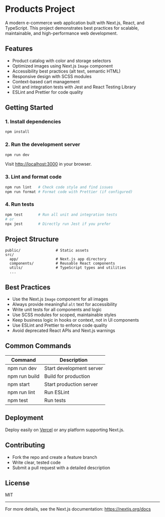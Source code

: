 # Products Project

A modern e-commerce web application built with Next.js, React, and TypeScript. This project demonstrates best practices for scalable, maintainable, and high-performance web development.

## Features

- Product catalog with color and storage selectors
- Optimized images using Next.js `Image` component
- Accessibility best practices (alt text, semantic HTML)
- Responsive design with SCSS modules
- Context-based cart management
- Unit and integration tests with Jest and React Testing Library
- ESLint and Prettier for code quality

## Getting Started

### 1. Install dependencies

```bash
npm install
```

### 2. Run the development server

```bash
npm run dev
```

Visit [http://localhost:3000](http://localhost:3000) in your browser.

### 3. Lint and format code

```bash
npm run lint   # Check code style and find issues
npm run format # Format code with Prettier (if configured)
```

### 4. Run tests

```bash
npm test       # Run all unit and integration tests
# or
npx jest       # Directly run Jest if you prefer
```

## Project Structure

```
public/                # Static assets
src/
  app/                 # Next.js app directory
  components/          # Reusable React components
  utils/               # TypeScript types and utilities
  ...
```

## Best Practices

- Use the Next.js `Image` component for all images
- Always provide meaningful `alt` text for accessibility
- Write unit tests for all components and logic
- Use SCSS modules for scoped, maintainable styles
- Keep business logic in hooks or context, not in UI components
- Use ESLint and Prettier to enforce code quality
- Avoid deprecated React APIs and Next.js warnings

## Common Commands

| Command       | Description              |
| ------------- | ------------------------ |
| npm run dev   | Start development server |
| npm run build | Build for production     |
| npm start     | Start production server  |
| npm run lint  | Run ESLint               |
| npm test      | Run tests                |

## Deployment

Deploy easily on [Vercel](https://vercel.com/) or any platform supporting Next.js.

## Contributing

- Fork the repo and create a feature branch
- Write clear, tested code
- Submit a pull request with a detailed description

## License

MIT

---

For more details, see the Next.js documentation: https://nextjs.org/docs
